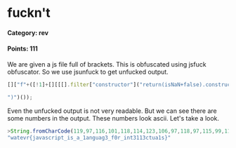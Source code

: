 # fuckn't


#### Category: rev
#### Points: 111

We are given a js file full of brackets. This is obfuscated using jsfuck obfuscator. So we use jsunfuck to get unfucked output.

```js
[]["f"+([!1]+[][[[].filter["constructor"]("return(isNaN+false).constructor.fromCharCode(119,97,116,101,118,114,123,106,97,118,97,115,99,114,105,112,116,95,105,115,95,97,95,49,97,110,103,117,97,103,51,95,102,48,114,95,105,110,116,51,49,49,51,99,116,117,97,49,115,125)")()]])["10"]+"lter"]["constructor"]("return alert")()([].filter["constructor"]("return(isNaN+false).constructor."+420302320151902["toString"]("31")["split"](3)["join"]("C")+"de("+"73false39false109false32false115false111false114false114false121false32false68false97false118false101false44false32false73false39false109false32false97false102false114false97false105false100false32false73false32false99false97false110false39false116false32false100false111false32false116false104false97false116"["split"](!1)+

")")());

```

Even the unfucked output is not very readable. But we can see there are some numbers in the output. These numbers look ascii. Let's take a look.

```js
>String.fromCharCode(119,97,116,101,118,114,123,106,97,118,97,115,99,114,105,112,116,95,105,115,95,97,95,49,97,110,103,117,97,103,51,95,102,48,114,95,105,110,116,51,49,49,51,99,116,117,97,49,115,125)
"watevr{javascript_is_a_1anguag3_f0r_int3113ctua1s}"
```
